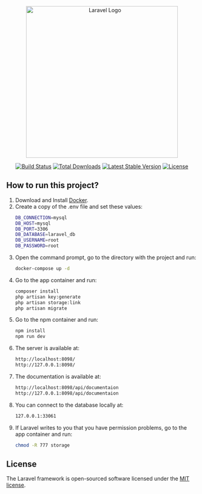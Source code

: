 <p align="center"><a href="https://laravel.com" target="_blank"><img src="https://raw.githubusercontent.com/laravel/art/master/logo-lockup/5%20SVG/2%20CMYK/1%20Full%20Color/laravel-logolockup-cmyk-red.svg" width="400" alt="Laravel Logo"></a></p>

<p align="center">
<a href="https://github.com/laravel/framework/actions"><img src="https://github.com/laravel/framework/workflows/tests/badge.svg" alt="Build Status"></a>
<a href="https://packagist.org/packages/laravel/framework"><img src="https://img.shields.io/packagist/dt/laravel/framework" alt="Total Downloads"></a>
<a href="https://packagist.org/packages/laravel/framework"><img src="https://img.shields.io/packagist/v/laravel/framework" alt="Latest Stable Version"></a>
<a href="https://packagist.org/packages/laravel/framework"><img src="https://img.shields.io/packagist/l/laravel/framework" alt="License"></a>
</p>

## How to run this project?

1. Download and Install [Docker](https://docs.docker.com/engine/install/).
2. Create a copy of the .env file and set these values:
   ```bash
   DB_CONNECTION=mysql
   DB_HOST=mysql
   DB_PORT=3306
   DB_DATABASE=laravel_db
   DB_USERNAME=root
   DB_PASSWORD=root
   ```
3. Open the command prompt, go to the directory with the project and run:
   ```bash
   docker-compose up -d
   ```
4. Go to the app container and run:
   ```bash
   composer install
   php artisan key:generate
   php artisan storage:link
   php artisan migrate
   ```
5. Go to the npm container and run:
   ```bash
   npm install
   npm run dev
   ```
6. The server is available at:
   ```bash
   http://localhost:8098/
   http://127.0.0.1:8098/
   ```
7. The documentation is available at:
   ```bash
   http://localhost:8098/api/documentaion
   http://127.0.0.1:8098/api/documentaion
   ```
8. You can connect to the database locally at:
   ```bash
   127.0.0.1:33061
   ```
9. If Laravel writes to you that you have permission problems, go to the app container and run:
   ```bash
   chmod -R 777 storage
   ```

## License

The Laravel framework is open-sourced software licensed under the [MIT license](https://opensource.org/licenses/MIT).
